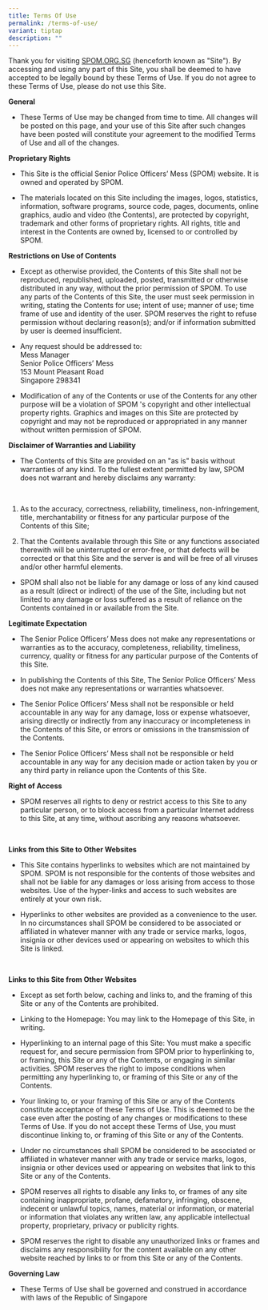 ```yaml
---
title: Terms Of Use
permalink: /terms-of-use/
variant: tiptap
description: ""
---
```

<p>Thank you for visiting <a href="http://SPOM.ORG.SG" rel="noopener noreferrer nofollow" target="_blank">SPOM.ORG.SG</a> (henceforth known as "Site").
By accessing and using any part of this Site, you shall be deemed to have
accepted to be legally bound by these Terms of Use. If you do not agree
to these Terms of Use, please do not use this Site.</p>
<p><strong>General</strong>
</p>
<ul data-tight="true" class="tight">
<li>
<p>These Terms of Use may be changed from time to time. All changes will
be posted on this page, and your use of this Site after such changes have
been posted will constitute your agreement to the modified Terms of Use
and all of the changes.</p>
<p></p>
</li>
</ul>
<p><strong>Proprietary Rights</strong>
</p>
<ul data-tight="true" class="tight">
<li>
<p>This Site is the official Senior Police Officers’ Mess (SPOM) website.
It is owned and operated by SPOM.
<br>
</p>
</li>
<li>
<p>The materials located on this Site including the images, logos, statistics,
information, software programs, source code, pages, documents, online graphics,
audio and video (the Contents), are protected by copyright, trademark and
other forms of proprietary rights. All rights, title and interest in the
Contents are owned by, licensed to or controlled by SPOM.</p>
<p></p>
</li>
</ul>
<p><strong>Restrictions on Use of Contents</strong>
</p>
<ul data-tight="true" class="tight">
<li>
<p>Except as otherwise provided, the Contents of this Site shall not be reproduced,
republished, uploaded, posted, transmitted or otherwise distributed in
any way, without the prior permission of SPOM. To use any parts of the
Contents of this Site, the user must seek permission in writing, stating
the Contents for use; intent of use; manner of use; time frame of use and
identity of the user. SPOM reserves the right to refuse permission without
declaring reason(s); and/or if information submitted by user is deemed
insufficient.</p>
<p></p>
</li>
<li>
<p>Any request should be addressed to:
<br>Mess Manager
<br>Senior Police Officers’ Mess
<br>153 Mount Pleasant Road
<br>Singapore 298341</p>
<p></p>
</li>
<li>
<p>Modification of any of the Contents or use of the Contents for any other
purpose will be a violation of SPOM 's copyright and other intellectual
property rights. Graphics and images on this Site are protected by copyright
and may not be reproduced or appropriated in any manner without written
permission of SPOM.</p>
<p></p>
</li>
</ul>
<p><strong>Disclaimer of Warranties and Liability</strong>
</p>
<ul data-tight="true" class="tight">
<li>
<p>The Contents of this Site are provided on an "as is" basis without warranties
of any kind. To the fullest extent permitted by law, SPOM does not warrant
and hereby disclaims any warranty:</p>
</li>
</ul>
<p>&nbsp;</p>
<ol data-tight="true" class="tight">
<li>
<p>As to the accuracy, correctness, reliability, timeliness, non-infringement,
title, merchantability or fitness for any particular purpose of the Contents
of this Site;
<br>
</p>
</li>
<li>
<p>That the Contents available through this Site or any functions associated
therewith will be uninterrupted or error-free, or that defects will be
corrected or that this Site and the server is and will be free of all viruses
and/or other harmful elements.</p>
</li>
</ol>
<ul data-tight="true" class="tight">
<li>
<p>SPOM shall also not be liable for any damage or loss of any kind caused
as a result (direct or indirect) of the use of the Site, including but
not limited to any damage or loss suffered as a result of reliance on the
Contents contained in or available from the Site.</p>
<p></p>
</li>
</ul>
<p><strong>Legitimate Expectation</strong>
</p>
<ul data-tight="true" class="tight">
<li>
<p>The Senior Police Officers’ Mess does not make any representations or
warranties as to the accuracy, completeness, reliability, timeliness, currency,
quality or fitness for any particular purpose of the Contents of this Site.
<br>
</p>
</li>
<li>
<p>In publishing the Contents of this Site, The Senior Police Officers’ Mess
does not make any representations or warranties whatsoever.
<br>
</p>
</li>
<li>
<p>The Senior Police Officers’ Mess shall not be responsible or held accountable
in any way for any damage, loss or expense whatsoever, arising directly
or indirectly from any inaccuracy or incompleteness in the Contents of
this Site, or errors or omissions in the transmission of the Contents.
<br>
</p>
</li>
<li>
<p>The Senior Police Officers’ Mess shall not be responsible or held accountable
in any way for any decision made or action taken by you or any third party
in reliance upon the Contents of this Site.</p>
<p></p>
</li>
</ul>
<p><strong>Right of Access</strong>
</p>
<ul data-tight="true" class="tight">
<li>
<p>SPOM reserves all rights to deny or restrict access to this Site to any
particular person, or to block access from a particular Internet address
to this Site, at any time, without ascribing any reasons whatsoever.</p>
</li>
</ul>
<p>&nbsp;</p>
<p><strong>Links from this Site to Other Websites</strong>
</p>
<ul data-tight="true" class="tight">
<li>
<p>This Site contains hyperlinks to websites which are not maintained by
SPOM. SPOM is not responsible for the contents of those websites and shall
not be liable for any damages or loss arising from access to those websites.
Use of the hyper-links and access to such websites are entirely at your
own risk.
<br>
</p>
</li>
<li>
<p>Hyperlinks to other websites are provided as a convenience to the user.
In no circumstances shall SPOM be considered to be associated or affiliated
in whatever manner with any trade or service marks, logos, insignia or
other devices used or appearing on websites to which this Site is linked.</p>
</li>
</ul>
<p>&nbsp;</p>
<p><strong>Links to this Site from Other Websites</strong>
</p>
<ul data-tight="true" class="tight">
<li>
<p>Except as set forth below, caching and links to, and the framing of this
Site or any of the Contents are prohibited.
<br>
</p>
</li>
<li>
<p>Linking to the Homepage: You may link to the Homepage of this Site, in
writing.
<br>
</p>
</li>
<li>
<p>Hyperlinking to an internal page of this Site: You must make a specific
request for, and secure permission from SPOM prior to hyperlinking to,
or framing, this Site or any of the Contents, or engaging in similar activities.
SPOM reserves the right to impose conditions when permitting any hyperlinking
to, or framing of this Site or any of the Contents.
<br>
</p>
</li>
<li>
<p>Your linking to, or your framing of this Site or any of the Contents constitute
acceptance of these Terms of Use. This is deemed to be the case even after
the posting of any changes or modifications to these Terms of Use. If you
do not accept these Terms of Use, you must discontinue linking to, or framing
of this Site or any of the Contents.
<br>
</p>
</li>
<li>
<p>Under no circumstances shall SPOM be considered to be associated or affiliated
in whatever manner with any trade or service marks, logos, insignia or
other devices used or appearing on websites that link to this Site or any
of the Contents.
<br>
</p>
</li>
<li>
<p>SPOM reserves all rights to disable any links to, or frames of any site
containing inappropriate, profane, defamatory, infringing, obscene, indecent
or unlawful topics, names, material or information, or material or information
that violates any written law, any applicable intellectual property, proprietary,
privacy or publicity rights.
<br>
</p>
</li>
<li>
<p>SPOM reserves the right to disable any unauthorized links or frames and
disclaims any responsibility for the content available on any other website
reached by links to or from this Site or any of the Contents.</p>
<p></p>
</li>
</ul>
<p><strong>Governing Law</strong>
</p>
<ul data-tight="true" class="tight">
<li>
<p>These Terms of Use shall be governed and construed in accordance with
laws of the Republic of Singapore&nbsp;</p>
</li>
</ul>
<p>&nbsp;</p>
